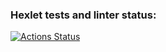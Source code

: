 ### Hexlet tests and linter status:
[![Actions Status](https://github.com/grafphysic/python-project-lvl1/workflows/hexlet-check/badge.svg)](https://github.com/grafphysic/python-project-lvl1/actions)
